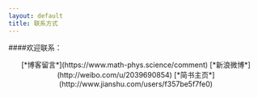 ```yaml
---
layout: default
title: 联系方式
---
```

####欢迎联系：

<center>
[*博客留言*](https://www.math-phys.science/comment)
[*新浪微博*](http://weibo.com/u/2039690854)
[*简书主页*](http://www.jianshu.com/users/f357be5f7fe0)
</center>